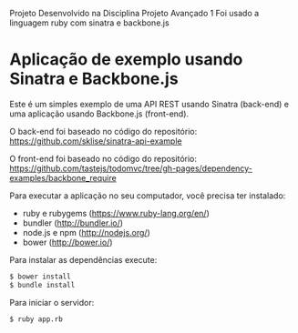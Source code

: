 
Projeto Desenvolvido na Disciplina Projeto Avançado 1 
Foi usado a linguagem ruby com sinatra e backbone.js



# Aplicação de exemplo usando Sinatra e Backbone.js

Este é um simples exemplo de uma API REST usando Sinatra (back-end) e uma aplicação usando Backbone.js (front-end).

O back-end foi baseado no código do repositório:
https://github.com/sklise/sinatra-api-example

O front-end foi baseado no código do repositório:
https://github.com/tastejs/todomvc/tree/gh-pages/dependency-examples/backbone_require

Para executar a aplicação no seu computador, você precisa ter instalado:
 - ruby e rubygems (https://www.ruby-lang.org/en/)
 - bundler (http://bundler.io/)
 - node.js e npm (http://nodejs.org/)
 - bower (http://bower.io/)

Para instalar as dependências execute:

```sh
$ bower install
$ bundle install
```

Para iniciar o servidor:

```sh
$ ruby app.rb
```
